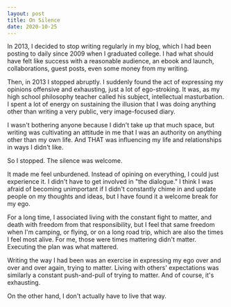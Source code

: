 ```yaml
---
layout: post
title: On Silence
date: 2020-10-25
---
```


In 2013, I decided to stop writing regularly in my blog, which I had been posting to daily since 2009 when I graduated college. I had what should have felt like success with a reasonable audience, an ebook and launch, collaborations, guest posts, even some money from my writing.

Then, in 2013 I stopped abruptly. I suddenly found the act of expressing my opinions offensive and exhausting, just a lot of ego-stroking. It was, as my high school philosophy teacher called his subject, intellectual masturbation. I spent a lot of energy on sustaining the illusion that I was doing anything other than writing a very public, very image-focused diary.

I wasn't bothering anyone because I didn't take up that much space, but writing was cultivating an attitude in me that I was an authority on anything other than my own life. And THAT was influencing my life and relationships in ways I didn't like.

So I stopped. The silence was welcome.

It made me feel unburdened. Instead of opining on everything, I could just experience it. I didn't have to get involved in "the dialogue." I think I was afraid of becoming unimportant if I didn't constantly chime in and update people on my thoughts and ideas, but I have found it a welcome break for my ego.

For a long time, I associated living with the constant fight to matter, and death with freedom from that responsibility, but I feel that same freedom when I'm camping, or flying, or on a long road trip, which are also the times I feel most alive. For me, those were times mattering didn't matter. Executing the plan was what mattered.

Writing the way I had been was an exercise in expressing my ego over and over and over again, trying to matter. Living with others' expectations was similarly a constant push-and-pull of trying to matter. And of course, it's exhausting.

On the other hand, I don't actually have to live that way.
